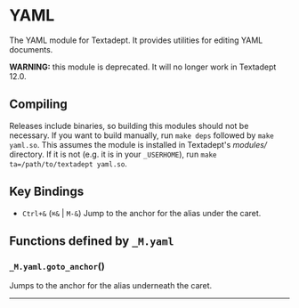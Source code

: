 # YAML

The YAML module for Textadept.
It provides utilities for editing YAML documents.

**WARNING:** this module is deprecated. It will no longer work in Textadept 12.0.

## Compiling

Releases include binaries, so building this modules should not be necessary. If you want
to build manually, run `make deps` followed by `make yaml.so`. This assumes the module is
installed in Textadept's *modules/* directory. If it is not (e.g. it is in your `_USERHOME`),
run `make ta=/path/to/textadept yaml.so`.

## Key Bindings

+ `Ctrl+&` (`⌘&` | `M-&`)
  Jump to the anchor for the alias under the caret.

## Functions defined by `_M.yaml`

<a id="_M.yaml.goto_anchor"></a>
### `_M.yaml.goto_anchor`()

Jumps to the anchor for the alias underneath the caret.


---
